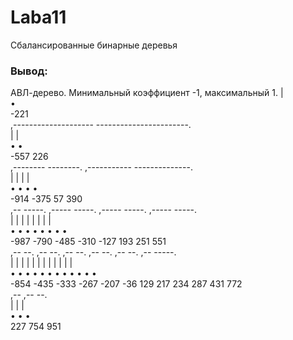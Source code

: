 # Laba11
Сбалансированные бинарные деревья

### Вывод:

АВЛ-дерево. Минимальный коэффициент -1, максимальный 1.
                                  |                                                         
                                  •                                                         
                                  -221                                                      
             ,-------------------- -----------------------.                                 
             |                                            |                                 
             •                                            •                                 
             -557                                         226                               
    ,-------- --------.                       ,----------- --------------.                  
    |                 |                       |                          |                  
    •                 •                       •                          •                  
    -914              -375                    57                         390                
 ,-- -----.     ,----- -----.           ,----- -----.              ,----- -----.            
 |        |     |           |           |           |              |           |            
 •        •     •           •           •           •              •           •            
 -987     -790  -485        -310        -127        193            251         551          
       ,--       --.     ,-- --.     ,-- --.     ,-- --.        ,-- --.     ,-- -----.      
       |           |     |     |     |     |     |     |        |     |     |        |      
       •           •     •     •     •     •     •     •        •     •     •        •      
       -854        -435  -333  -267  -207  -36   129   217      234   287   431      772    
                                                             ,--                  ,-- --.   
                                                             |                    |     |   
                                                             •                    •     •   
                                                             227                  754   951
